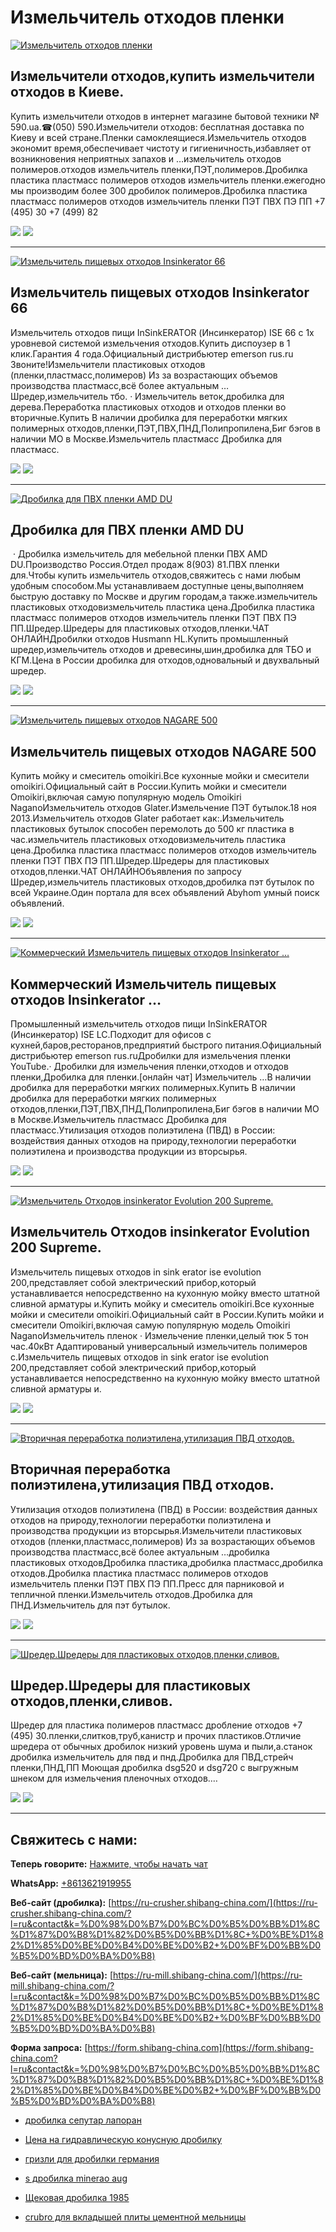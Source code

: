 # Измельчитель отходов пленки

<a href="https://swt.shibang-china.com/?l=ru&img&k=%D0%98%D0%B7%D0%BC%D0%B5%D0%BB%D1%8C%D1%87%D0%B8%D1%82%D0%B5%D0%BB%D1%8C+%D0%BE%D1%82%D1%85%D0%BE%D0%B4%D0%BE%D0%B2+%D0%BF%D0%BB%D0%B5%D0%BD%D0%BA%D0%B8" target="_blank">![Измельчитель отходов пленки](http://static.shibang-china.com/all-800x300/1471.jpg)</a>

## Измельчители отходов,купить измельчители отходов в Киеве.
Купить измельчители отходов в интернет магазине бытовой техники № 590.ua.☎(050) 590.Измельчители отходов: бесплатная доставка по Киеву и всей стране.Пленки самоклеящиеся.Измельчитель отходов экономит время,обеспечивает чистоту и гигиеничность,избавляет от возникновения неприятных запахов и …измельчитель отходов полимеров.отходов измельчитель пленки,ПЭТ,полимеров.Дробилка пластика пластмасс полимеров отходов измельчитель пленки.ежегодно мы производим более 300 дробилок полимеров.Дробилка пластика пластмасс полимеров отходов измельчитель пленки ПЭТ ПВХ ПЭ ПП +7 (495) 30 +7 (499) 82


<a href="https://whatsapp.shibangsoft.com/WhatsApp.php" target="_blank" title="WhatsApp">![](http://static.shibang-china.com/icon/whatsapp.png)</a> <a href="https://swt.shibang-china.com/?l=ru&icon&k=%D0%98%D0%B7%D0%BC%D0%B5%D0%BB%D1%8C%D1%87%D0%B8%D1%82%D0%B5%D0%BB%D1%8C+%D0%BE%D1%82%D1%85%D0%BE%D0%B4%D0%BE%D0%B2+%D0%BF%D0%BB%D0%B5%D0%BD%D0%BA%D0%B8" target="_blank">![](http://static.shibang-china.com/icon/chat-ru.png)</a>

---

<a href="https://swt.shibang-china.com/?l=ru&img&k=%D0%98%D0%B7%D0%BC%D0%B5%D0%BB%D1%8C%D1%87%D0%B8%D1%82%D0%B5%D0%BB%D1%8C+%D0%BE%D1%82%D1%85%D0%BE%D0%B4%D0%BE%D0%B2+%D0%BF%D0%BB%D0%B5%D0%BD%D0%BA%D0%B8" target="_blank">![Измельчитель пищевых отходов Insinkerator 66](http://static.shibang-china.com/all-800x300/268.jpg)</a>

## Измельчитель пищевых отходов Insinkerator 66
Измельчитель отходов пищи InSinkERATOR (Инсинкератор) ISE 66 с 1х уровневой системой измельчения отходов.Купить диспоузер в 1 клик.Гарантия 4 года.Официальный дистрибьютер emerson rus.ru Звоните!Измельчители пластиковых отходов (пленки,пластмасс,полимеров) Из за возрастающих объемов производства пластмасс,всё более актуальным …Шредер,измельчитель тбо.&nbsp;&#0183;&#32;Измельчитель веток,дробилка для дерева.Переработка пластиковых отходов и отходов пленки во вторичные.Купить В наличии дробилка для переработки мягких полимерных отходов,пленки,ПЭТ,ПВХ,ПНД,Полипропилена,Биг бэгов в наличии МО в Москве.Измельчитель пластмасс Дробилка для пластмасс.


<a href="https://whatsapp.shibangsoft.com/WhatsApp.php" target="_blank" title="WhatsApp">![](http://static.shibang-china.com/icon/whatsapp.png)</a> <a href="https://swt.shibang-china.com/?l=ru&icon&k=%D0%98%D0%B7%D0%BC%D0%B5%D0%BB%D1%8C%D1%87%D0%B8%D1%82%D0%B5%D0%BB%D1%8C+%D0%BE%D1%82%D1%85%D0%BE%D0%B4%D0%BE%D0%B2+%D0%BF%D0%BB%D0%B5%D0%BD%D0%BA%D0%B8" target="_blank">![](http://static.shibang-china.com/icon/chat-ru.png)</a>

---

<a href="https://swt.shibang-china.com/?l=ru&img&k=%D0%98%D0%B7%D0%BC%D0%B5%D0%BB%D1%8C%D1%87%D0%B8%D1%82%D0%B5%D0%BB%D1%8C+%D0%BE%D1%82%D1%85%D0%BE%D0%B4%D0%BE%D0%B2+%D0%BF%D0%BB%D0%B5%D0%BD%D0%BA%D0%B8" target="_blank">![Дробилка для ПВХ пленки AMD DU](http://static.shibang-china.com/all-800x300/498.jpg)</a>

## Дробилка для ПВХ пленки AMD DU
&nbsp;&#0183;&#32;Дробилка измельчитель для мебельной пленки ПВХ AMD DU.Производство Россия.Отдел продаж 8(903) 81.ПВХ пленки для.Чтобы купить измельчитель отходов,свяжитесь с нами любым удобным способом.Мы устанавливаем доступные цены,выполняем быструю доставку по Москве и другим городам,а также.измельчитель пластиковых отходовизмельчитель пластика цена.Дробилка пластика пластмасс полимеров отходов измельчитель пленки ПЭТ ПВХ ПЭ ПП.Шредер.Шредеры для пластиковых отходов,пленки.ЧАТ ОНЛАЙНДробилки отходов Husmann HL.Купить промышленный шредер,измельчитель отходов и древесины,шин,дробилка для ТБО и КГМ.Цена в России дробилка для отходов,одновальный и двухвальный шредер.


<a href="https://whatsapp.shibangsoft.com/WhatsApp.php" target="_blank" title="WhatsApp">![](http://static.shibang-china.com/icon/whatsapp.png)</a> <a href="https://swt.shibang-china.com/?l=ru&icon&k=%D0%98%D0%B7%D0%BC%D0%B5%D0%BB%D1%8C%D1%87%D0%B8%D1%82%D0%B5%D0%BB%D1%8C+%D0%BE%D1%82%D1%85%D0%BE%D0%B4%D0%BE%D0%B2+%D0%BF%D0%BB%D0%B5%D0%BD%D0%BA%D0%B8" target="_blank">![](http://static.shibang-china.com/icon/chat-ru.png)</a>

---

<a href="https://swt.shibang-china.com/?l=ru&img&k=%D0%98%D0%B7%D0%BC%D0%B5%D0%BB%D1%8C%D1%87%D0%B8%D1%82%D0%B5%D0%BB%D1%8C+%D0%BE%D1%82%D1%85%D0%BE%D0%B4%D0%BE%D0%B2+%D0%BF%D0%BB%D0%B5%D0%BD%D0%BA%D0%B8" target="_blank">![Измельчитель пищевых отходов NAGARE 500](http://static.shibang-china.com/all-800x300/1508.jpg)</a>

## Измельчитель пищевых отходов NAGARE 500
Купить мойку и смеситель omoikiri.Все кухонные мойки и смесители omoikiri.Официальный сайт в России.Купить мойки и смесители Omoikiri,включая самую популярную модель Omoikiri NaganoИзмельчитель отходов Glater.Измельчение ПЭТ бутылок.18 ноя 2013.Измельчитель отходов Glater работает как:.Измельчитель пластиковых бутылок способен перемолоть до 500 кг пластика в час.измельчитель пластиковых отходовизмельчитель пластика цена.Дробилка пластика пластмасс полимеров отходов измельчитель пленки ПЭТ ПВХ ПЭ ПП.Шредер.Шредеры для пластиковых отходов,пленки.ЧАТ ОНЛАЙНОбъявления по запросу Шредер,измельчитель пластиковых отходов,дробилка пэт бутылок по всей Украине.Один портала для всех объявлений Abyhom умный поиск объявлений.


<a href="https://whatsapp.shibangsoft.com/WhatsApp.php" target="_blank" title="WhatsApp">![](http://static.shibang-china.com/icon/whatsapp.png)</a> <a href="https://swt.shibang-china.com/?l=ru&icon&k=%D0%98%D0%B7%D0%BC%D0%B5%D0%BB%D1%8C%D1%87%D0%B8%D1%82%D0%B5%D0%BB%D1%8C+%D0%BE%D1%82%D1%85%D0%BE%D0%B4%D0%BE%D0%B2+%D0%BF%D0%BB%D0%B5%D0%BD%D0%BA%D0%B8" target="_blank">![](http://static.shibang-china.com/icon/chat-ru.png)</a>

---

<a href="https://swt.shibang-china.com/?l=ru&img&k=%D0%98%D0%B7%D0%BC%D0%B5%D0%BB%D1%8C%D1%87%D0%B8%D1%82%D0%B5%D0%BB%D1%8C+%D0%BE%D1%82%D1%85%D0%BE%D0%B4%D0%BE%D0%B2+%D0%BF%D0%BB%D0%B5%D0%BD%D0%BA%D0%B8" target="_blank">![Коммерческий Измельчитель пищевых отходов Insinkerator …](http://static.shibang-china.com/all-800x300/842.jpg)</a>

## Коммерческий Измельчитель пищевых отходов Insinkerator …
Промышленный измельчитель отходов пищи InSinkERATOR (Инсинкератор) ISE LC.Подходит для офисов с кухней,баров,ресторанов,предприятий быстрого питания.Официальный дистрибьютер emerson rus.ruДробилки для измельчения пленки YouTube.&#183; Дробилки для измельчения пленки,отходов и отходов пленки,Дробилка для пленки.[онлайн чат] Измельчитель …В наличии дробилка для переработки мягких полимерных.Купить В наличии дробилка для переработки мягких полимерных отходов,пленки,ПЭТ,ПВХ,ПНД,Полипропилена,Биг бэгов в наличии МО в Москве.Измельчитель пластмасс Дробилка для пластмасс.Утилизация отходов полиэтилена (ПВД) в России: воздействия данных отходов на природу,технологии переработки полиэтилена и производства продукции из вторсырья.


<a href="https://whatsapp.shibangsoft.com/WhatsApp.php" target="_blank" title="WhatsApp">![](http://static.shibang-china.com/icon/whatsapp.png)</a> <a href="https://swt.shibang-china.com/?l=ru&icon&k=%D0%98%D0%B7%D0%BC%D0%B5%D0%BB%D1%8C%D1%87%D0%B8%D1%82%D0%B5%D0%BB%D1%8C+%D0%BE%D1%82%D1%85%D0%BE%D0%B4%D0%BE%D0%B2+%D0%BF%D0%BB%D0%B5%D0%BD%D0%BA%D0%B8" target="_blank">![](http://static.shibang-china.com/icon/chat-ru.png)</a>

---

<a href="https://swt.shibang-china.com/?l=ru&img&k=%D0%98%D0%B7%D0%BC%D0%B5%D0%BB%D1%8C%D1%87%D0%B8%D1%82%D0%B5%D0%BB%D1%8C+%D0%BE%D1%82%D1%85%D0%BE%D0%B4%D0%BE%D0%B2+%D0%BF%D0%BB%D0%B5%D0%BD%D0%BA%D0%B8" target="_blank">![Измельчитель Отходов insinkerator Evolution 200 Supreme.](http://static.shibang-china.com/all-800x300/945.jpg)</a>

## Измельчитель Отходов insinkerator Evolution 200 Supreme.
Измельчитель пищевых отходов in sink erator ise evolution 200,представляет собой электрический прибор,который устанавливается непосредственно на кухонную мойку вместо штатной сливной арматуры и.Купить мойку и смеситель omoikiri.Все кухонные мойки и смесители omoikiri.Официальный сайт в России.Купить мойки и смесители Omoikiri,включая самую популярную модель Omoikiri NaganoИзмельчитель пленок&nbsp;&#0183;&#32;Измельчение пленки,целый тюк 5 тон час.40кВт Адаптированый универсальный измельчитель полимеров с.Измельчитель пищевых отходов in sink erator ise evolution 200,представляет собой электрический прибор,который устанавливается непосредственно на кухонную мойку вместо штатной сливной арматуры и.


<a href="https://whatsapp.shibangsoft.com/WhatsApp.php" target="_blank" title="WhatsApp">![](http://static.shibang-china.com/icon/whatsapp.png)</a> <a href="https://swt.shibang-china.com/?l=ru&icon&k=%D0%98%D0%B7%D0%BC%D0%B5%D0%BB%D1%8C%D1%87%D0%B8%D1%82%D0%B5%D0%BB%D1%8C+%D0%BE%D1%82%D1%85%D0%BE%D0%B4%D0%BE%D0%B2+%D0%BF%D0%BB%D0%B5%D0%BD%D0%BA%D0%B8" target="_blank">![](http://static.shibang-china.com/icon/chat-ru.png)</a>

---

<a href="https://swt.shibang-china.com/?l=ru&img&k=%D0%98%D0%B7%D0%BC%D0%B5%D0%BB%D1%8C%D1%87%D0%B8%D1%82%D0%B5%D0%BB%D1%8C+%D0%BE%D1%82%D1%85%D0%BE%D0%B4%D0%BE%D0%B2+%D0%BF%D0%BB%D0%B5%D0%BD%D0%BA%D0%B8" target="_blank">![Вторичная переработка полиэтилена,утилизация ПВД отходов.](http://static.shibang-china.com/all-800x300/1.jpg)</a>

## Вторичная переработка полиэтилена,утилизация ПВД отходов.
Утилизация отходов полиэтилена (ПВД) в России: воздействия данных отходов на природу,технологии переработки полиэтилена и производства продукции из вторсырья.Измельчители пластиковых отходов (пленки,пластмасс,полимеров) Из за возрастающих объемов производства пластмасс,всё более актуальным …дробилка пластиковых отходовДробилка пластика,дробилка пластмасс,дробилка отходов.Дробилка пластика пластмасс полимеров отходов измельчитель пленки ПЭТ ПВХ ПЭ ПП.Пресс для парниковой и тепличной пленки.Измельчитель отходов.Дробилка для ПНД.Измельчитель для пэт бутылок.


<a href="https://whatsapp.shibangsoft.com/WhatsApp.php" target="_blank" title="WhatsApp">![](http://static.shibang-china.com/icon/whatsapp.png)</a> <a href="https://swt.shibang-china.com/?l=ru&icon&k=%D0%98%D0%B7%D0%BC%D0%B5%D0%BB%D1%8C%D1%87%D0%B8%D1%82%D0%B5%D0%BB%D1%8C+%D0%BE%D1%82%D1%85%D0%BE%D0%B4%D0%BE%D0%B2+%D0%BF%D0%BB%D0%B5%D0%BD%D0%BA%D0%B8" target="_blank">![](http://static.shibang-china.com/icon/chat-ru.png)</a>

---

<a href="https://swt.shibang-china.com/?l=ru&img&k=%D0%98%D0%B7%D0%BC%D0%B5%D0%BB%D1%8C%D1%87%D0%B8%D1%82%D0%B5%D0%BB%D1%8C+%D0%BE%D1%82%D1%85%D0%BE%D0%B4%D0%BE%D0%B2+%D0%BF%D0%BB%D0%B5%D0%BD%D0%BA%D0%B8" target="_blank">![Шредер.Шредеры для пластиковых отходов,пленки,сливов.](http://static.shibang-china.com/all-800x300/718.jpg)</a>

## Шредер.Шредеры для пластиковых отходов,пленки,сливов.
Шредер для пластика полимеров пластмасс дробление отходов +7 (495) 30.пленки,слитков,труб,канистр и прочих пластиков.Отличие шредера от обычных дробилок низкий уровень шума и пыли,а.станок дробилка измельчитель для пвд и пнд.Дробилка для ПВД,стрейч пленки,ПНД,ПП Моющая дробилка dsg520 и dsg720 с выгружным шнеком для измельчения пленочных отходов.…

<a href="https://whatsapp.shibangsoft.com/WhatsApp.php" target="_blank" title="WhatsApp">![](http://static.shibang-china.com/icon/whatsapp.png)</a> <a href="https://swt.shibang-china.com/?l=ru&icon&k=%D0%98%D0%B7%D0%BC%D0%B5%D0%BB%D1%8C%D1%87%D0%B8%D1%82%D0%B5%D0%BB%D1%8C+%D0%BE%D1%82%D1%85%D0%BE%D0%B4%D0%BE%D0%B2+%D0%BF%D0%BB%D0%B5%D0%BD%D0%BA%D0%B8" target="_blank">![](http://static.shibang-china.com/icon/chat-ru.png)</a>

---
## Свяжитесь с нами:

**Теперь говорите:** [Нажмите, чтобы начать чат](https://swt.shibang-china.com?l=ru&contact&k=%D0%98%D0%B7%D0%BC%D0%B5%D0%BB%D1%8C%D1%87%D0%B8%D1%82%D0%B5%D0%BB%D1%8C+%D0%BE%D1%82%D1%85%D0%BE%D0%B4%D0%BE%D0%B2+%D0%BF%D0%BB%D0%B5%D0%BD%D0%BA%D0%B8)

**WhatsApp:**  [+8613621919955](https://whatsapp.shibangsoft.com/WhatsApp.php)

**Веб-сайт (дробилка):** [https://ru-crusher.shibang-china.com/](https://ru-crusher.shibang-china.com/?l=ru&contact&k=%D0%98%D0%B7%D0%BC%D0%B5%D0%BB%D1%8C%D1%87%D0%B8%D1%82%D0%B5%D0%BB%D1%8C+%D0%BE%D1%82%D1%85%D0%BE%D0%B4%D0%BE%D0%B2+%D0%BF%D0%BB%D0%B5%D0%BD%D0%BA%D0%B8)

**Веб-сайт (мельница):** [https://ru-mill.shibang-china.com/](https://ru-mill.shibang-china.com/?l=ru&contact&k=%D0%98%D0%B7%D0%BC%D0%B5%D0%BB%D1%8C%D1%87%D0%B8%D1%82%D0%B5%D0%BB%D1%8C+%D0%BE%D1%82%D1%85%D0%BE%D0%B4%D0%BE%D0%B2+%D0%BF%D0%BB%D0%B5%D0%BD%D0%BA%D0%B8)

**Форма запроса:** [https://form.shibang-china.com](https://form.shibang-china.com?l=ru&contact&k=%D0%98%D0%B7%D0%BC%D0%B5%D0%BB%D1%8C%D1%87%D0%B8%D1%82%D0%B5%D0%BB%D1%8C+%D0%BE%D1%82%D1%85%D0%BE%D0%B4%D0%BE%D0%B2+%D0%BF%D0%BB%D0%B5%D0%BD%D0%BA%D0%B8)

* [дробилка сепутар лапоран](../135/%D0%B4%D1%80%D0%BE%D0%B1%D0%B8%D0%BB%D0%BA%D0%B0%20%D1%81%D0%B5%D0%BF%D1%83%D1%82%D0%B0%D1%80%20%D0%BB%D0%B0%D0%BF%D0%BE%D1%80%D0%B0%D0%BD.md)

* [Цена на гидравлическую конусную дробилку](../135/%D0%A6%D0%B5%D0%BD%D0%B0%20%D0%BD%D0%B0%20%D0%B3%D0%B8%D0%B4%D1%80%D0%B0%D0%B2%D0%BB%D0%B8%D1%87%D0%B5%D1%81%D0%BA%D1%83%D1%8E%20%D0%BA%D0%BE%D0%BD%D1%83%D1%81%D0%BD%D1%83%D1%8E%20%D0%B4%D1%80%D0%BE%D0%B1%D0%B8%D0%BB%D0%BA%D1%83.md)

* [гризли для дробилки германия](../132/%D0%B3%D1%80%D0%B8%D0%B7%D0%BB%D0%B8%20%D0%B4%D0%BB%D1%8F%20%D0%B4%D1%80%D0%BE%D0%B1%D0%B8%D0%BB%D0%BA%D0%B8%20%D0%B3%D0%B5%D1%80%D0%BC%D0%B0%D0%BD%D0%B8%D1%8F.md)

* [s дробилка minerao aug](../134/s%20%D0%B4%D1%80%D0%BE%D0%B1%D0%B8%D0%BB%D0%BA%D0%B0%20minerao%20aug.md)

* [Щековая дробилка 1985](../135/%D0%A9%D0%B5%D0%BA%D0%BE%D0%B2%D0%B0%D1%8F%20%D0%B4%D1%80%D0%BE%D0%B1%D0%B8%D0%BB%D0%BA%D0%B0%201985.md)

* [crubro для вкладышей плиты цементной мельницы](../134/crubro%20%D0%B4%D0%BB%D1%8F%20%D0%B2%D0%BA%D0%BB%D0%B0%D0%B4%D1%8B%D1%88%D0%B5%D0%B9%20%D0%BF%D0%BB%D0%B8%D1%82%D1%8B%20%D1%86%D0%B5%D0%BC%D0%B5%D0%BD%D1%82%D0%BD%D0%BE%D0%B9%20%D0%BC%D0%B5%D0%BB%D1%8C%D0%BD%D0%B8%D1%86%D1%8B.md)